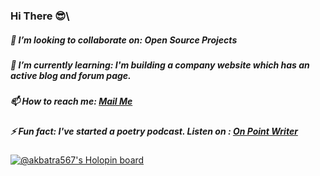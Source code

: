 ### Hi There 😎\
##### 👯 I’m looking to collaborate on: Open Source Projects
##### 🌱 I’m currently learning: I'm building a company website which has an active blog and forum page.
##### 📫 How to reach me: [Mail Me](mailto:akbatra567@gmail.com)
##### ⚡ Fun fact: I've started a poetry podcast. Listen on : [On Point Writer](https://anchor.fm/on-point-writer/)

[![@akbatra567's Holopin board](https://holopin.io/api/user/board?user=akbatra567)](https://holopin.io/@akbatra567)

<!--
**akbatra567/akbatra567** is a ✨ _special_ ✨ repository because its `README.md` (this file) appears on your GitHub profile.

Here are some ideas to get you started:

- 🔭 I’m currently working on ...
- 🌱 I’m currently learning ...
- 👯 I’m looking to collaborate on ...
- 🤔 I’m looking for help with ...
- 💬 Ask me about ...
- 📫 How to reach me: ...
- 😄 Pronouns: ...
- ⚡ Fun fact: ...
-->
